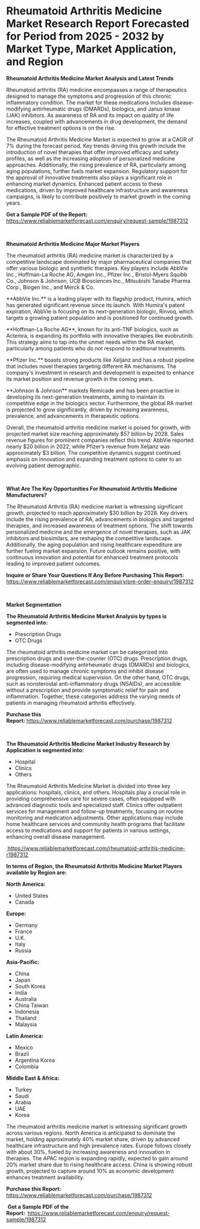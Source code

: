 <p><h1>Rheumatoid Arthritis Medicine Market Research Report Forecasted for Period from 2025 -  2032 by Market Type, Market Application, and Region</h1></p><p><strong>Rheumatoid Arthritis Medicine Market Analysis and Latest Trends</strong></p>
<p><p>Rheumatoid arthritis (RA) medicine encompasses a range of therapeutics designed to manage the symptoms and progression of this chronic inflammatory condition. The market for these medications includes disease-modifying antirheumatic drugs (DMARDs), biologics, and Janus kinase (JAK) inhibitors. As awareness of RA and its impact on quality of life increases, coupled with advancements in drug development, the demand for effective treatment options is on the rise. </p><p>The Rheumatoid Arthritis Medicine Market is expected to grow at a CAGR of 7% during the forecast period. Key trends driving this growth include the introduction of novel therapies that offer improved efficacy and safety profiles, as well as the increasing adoption of personalized medicine approaches. Additionally, the rising prevalence of RA, particularly among aging populations, further fuels market expansion. Regulatory support for the approval of innovative treatments also plays a significant role in enhancing market dynamics. Enhanced patient access to these medications, driven by improved healthcare infrastructure and awareness campaigns, is likely to contribute positively to market growth in the coming years.</p></p>
<p><strong>Get a Sample PDF of the Report:&nbsp;</strong> <a href="https://www.reliablemarketforecast.com/enquiry/request-sample/1987312?utm_campaign=2472&utm_medium=2&utm_source=Github&utm_content=ia&utm_term=19042025&utm_id=rheumatoid-arthritis-medicine">https://www.reliablemarketforecast.com/enquiry/request-sample/1987312</a></p>
<p>&nbsp;</p>
<p><strong>Rheumatoid Arthritis Medicine Major Market Players</strong></p>
<p><p>The rheumatoid arthritis (RA) medicine market is characterized by a competitive landscape dominated by major pharmaceutical companies that offer various biologic and synthetic therapies. Key players include AbbVie Inc., Hoffman-La Roche AG, Amgen Inc., Pfizer Inc., Bristol-Myers Squibb Co., Johnson & Johnson, UCB Biosciences Inc., Mitsubishi Tanabe Pharma Corp., Biogen Inc., and Merck & Co.</p><p>**AbbVie Inc.** is a leading player with its flagship product, Humira, which has generated significant revenue since its launch. With Humira's patent expiration, AbbVie is focusing on its next-generation biologic, Rinvoq, which targets a growing patient population and is positioned for continued growth.</p><p>**Hoffman-La Roche AG**, known for its anti-TNF biologics, such as Actemra, is expanding its portfolio with innovative therapies like evobrutinib. This strategy aims to tap into the unmet needs within the RA market, particularly among patients who do not respond to traditional treatments.</p><p>**Pfizer Inc.** boasts strong products like Xeljanz and has a robust pipeline that includes novel therapies targeting different RA mechanisms. The company's investment in research and development is expected to enhance its market position and revenue growth in the coming years.</p><p>**Johnson & Johnson** markets Remicade and has been proactive in developing its next-generation treatments, aiming to maintain its competitive edge in the biologics sector. Furthermore, the global RA market is projected to grow significantly, driven by increasing awareness, prevalence, and advancements in therapeutic options.</p><p>Overall, the rheumatoid arthritis medicine market is poised for growth, with projected market size reaching approximately $57 billion by 2028. Sales revenue figures for prominent companies reflect this trend: AbbVie reported nearly $20 billion in 2022, while Pfizer’s revenue from Xeljanz was approximately $3 billion. The competitive dynamics suggest continued emphasis on innovation and expanding treatment options to cater to an evolving patient demographic.</p></p>
<p>&nbsp;</p>
<p><strong>What Are The Key Opportunities For Rheumatoid Arthritis Medicine Manufacturers?</strong></p>
<p><p>The Rheumatoid Arthritis (RA) medicine market is witnessing significant growth, projected to reach approximately $30 billion by 2028. Key drivers include the rising prevalence of RA, advancements in biologics and targeted therapies, and increased awareness of treatment options. The shift towards personalized medicine and the emergence of novel therapies, such as JAK inhibitors and biosimilars, are reshaping the competitive landscape. Additionally, the aging population and rising healthcare expenditure are further fueling market expansion. Future outlook remains positive, with continuous innovation and potential for enhanced treatment protocols leading to improved patient outcomes.</p></p>
<p><strong>Inquire or Share Your Questions If Any Before Purchasing This Report:</strong> <a href="https://www.reliablemarketforecast.com/enquiry/pre-order-enquiry/1987312?utm_campaign=2472&utm_medium=2&utm_source=Github&utm_content=ia&utm_term=19042025&utm_id=rheumatoid-arthritis-medicine">https://www.reliablemarketforecast.com/enquiry/pre-order-enquiry/1987312</a></p>
<p>&nbsp;</p>
<p><strong>Market Segmentation</strong></p>
<p><strong>The Rheumatoid Arthritis Medicine Market Analysis by types is segmented into:</strong></p>
<p><ul><li>Prescription Drugs</li><li>OTC Drugs</li></ul></p>
<p><p>The rheumatoid arthritis medicine market can be categorized into prescription drugs and over-the-counter (OTC) drugs. Prescription drugs, including disease-modifying antirheumatic drugs (DMARDs) and biologics, are often used to manage chronic symptoms and inhibit disease progression, requiring medical supervision. On the other hand, OTC drugs, such as nonsteroidal anti-inflammatory drugs (NSAIDs), are accessible without a prescription and provide symptomatic relief for pain and inflammation. Together, these categories address the varying needs of patients in managing rheumatoid arthritis effectively.</p></p>
<p><strong>Purchase this Report:&nbsp;</strong><a href="https://www.reliablemarketforecast.com/purchase/1987312?utm_campaign=2472&utm_medium=2&utm_source=Github&utm_content=ia&utm_term=19042025&utm_id=rheumatoid-arthritis-medicine">https://www.reliablemarketforecast.com/purchase/1987312</a></p>
<p>&nbsp;</p>
<p><strong>The Rheumatoid Arthritis Medicine Market Industry Research by Application is segmented into:</strong></p>
<p><ul><li>Hospital</li><li>Clinics</li><li>Others</li></ul></p>
<p><p>The Rheumatoid Arthritis Medicine Market is divided into three key applications: hospitals, clinics, and others. Hospitals play a crucial role in providing comprehensive care for severe cases, often equipped with advanced diagnostic tools and specialized staff. Clinics offer outpatient services for management and follow-up treatments, focusing on routine monitoring and medication adjustments. Other applications may include home healthcare services and community health programs that facilitate access to medications and support for patients in various settings, enhancing overall disease management.</p></p>
<p><a href="https://www.reliablemarketforecast.com/rheumatoid-arthritis-medicine-r1987312?utm_campaign=2472&utm_medium=2&utm_source=Github&utm_content=ia&utm_term=19042025&utm_id=rheumatoid-arthritis-medicine">&nbsp;https://www.reliablemarketforecast.com/rheumatoid-arthritis-medicine-r1987312</a></p>
<p><strong>In terms of Region, the Rheumatoid Arthritis Medicine Market Players available by Region are:</strong></p>
<p>
    <p> <strong> North America: </strong>
        <ul>
            <li>United States</li>
            <li>Canada</li>
        </ul>
        </p> 
    <p> <strong> Europe: </strong>
        <ul>
            <li>Germany</li>
            <li>France</li>
            <li>U.K.</li>
            <li>Italy</li>
            <li>Russia</li>
        </ul>
        </p> 
    <p> <strong> Asia-Pacific: </strong>
        <ul>
            <li>China</li>
            <li>Japan</li>
            <li>South Korea</li>
            <li>India</li>
            <li>Australia</li>
            <li>China Taiwan</li>
            <li>Indonesia</li>
            <li>Thailand</li>
            <li>Malaysia</li>
        </ul>
        </p> 
    <p> <strong> Latin America: </strong>
        <ul>
            <li>Mexico</li>
            <li>Brazil</li>
            <li>Argentina Korea</li>
            <li>Colombia</li>
        </ul>
        </p> 
    <p> <strong> Middle East & Africa: </strong>
        <ul>
            <li>Turkey</li>
            <li>Saudi</li>
            <li>Arabia</li>
            <li>UAE</li>
            <li>Korea</li>
        </ul>
    </p>
    </p>
<p><p>The rheumatoid arthritis medicine market is witnessing significant growth across various regions. North America is anticipated to dominate the market, holding approximately 40% market share, driven by advanced healthcare infrastructure and high prevalence rates. Europe follows closely with about 30%, fueled by increasing awareness and innovation in therapies. The APAC region is expanding rapidly, expected to gain around 20% market share due to rising healthcare access. China is showing robust growth, projected to capture around 10% as economic development enhances treatment availability.</p></p>
<p><strong>Purchase this Report: </strong><a href="https://www.reliablemarketforecast.com/purchase/1987312?utm_campaign=2472&utm_medium=2&utm_source=Github&utm_content=ia&utm_term=19042025&utm_id=rheumatoid-arthritis-medicine">https://www.reliablemarketforecast.com/purchase/1987312</a></p>
<p>&nbsp;<strong>Get a Sample PDF of the Report:&nbsp;&nbsp;</strong><a href="https://www.reliablemarketforecast.com/enquiry/request-sample/1987312?utm_campaign=2472&utm_medium=2&utm_source=Github&utm_content=ia&utm_term=19042025&utm_id=rheumatoid-arthritis-medicine">https://www.reliablemarketforecast.com/enquiry/request-sample/1987312</a></p>
<p><strong></strong></p>
<p><p></p><p></p><p></p></p>